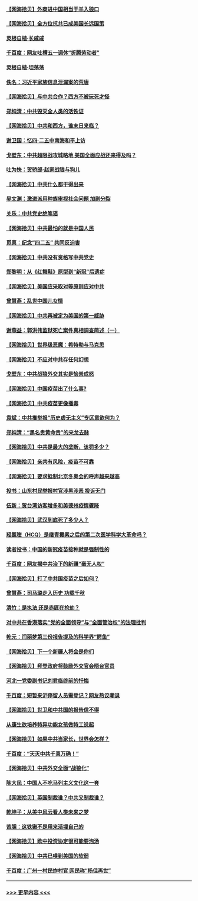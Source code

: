 #### [【网海拾贝】外商进中国相当于羊入狼口](../pages/nsc993/n12908274.md?t=04272301) 
#### [【网海拾贝】全方位抗共已成美国长远国策](../pages/nsc993/n12906878.md?t=04272301) 
#### [灵根自植‧长戚戚](../pages/nsc993/n12905585.md?t=04272301) 
#### [千百度：网友吐槽五一调休“折腾劳动者”](../pages/nsc993/n12905934.md?t=04272301) 
#### [灵根自植‧坦荡荡](../pages/nsc993/n12905562.md?t=04272301) 
#### [佚名：习近平家族信息泄漏案的荒唐](../pages/nsc993/n12904705.md?t=04272301) 
#### [【网海拾贝】与中共合作？西方不被玩死才怪](../pages/nsc993/n12903873.md?t=04272301) 
#### [郑纯清：中共毁灭全人类的活铁证](../pages/nsc993/n12903785.md?t=04272301) 
#### [【网海拾贝】中共和西方，谁末日来临？](../pages/nsc993/n12903482.md?t=04272301) 
#### [谢卫国：忆四‧二五中南海和平上访](../pages/nsc993/n12902192.md?t=04272301) 
#### [戈壁东：中共超限战攻城略地 美国全面应战还来得及吗？](../pages/nsc993/n12902297.md?t=04272301) 
#### [吐为快：贺骄郎‧赵家战狼与狗儿](../pages/nsc993/n12902280.md?t=04272301) 
#### [【网海拾贝】中共什么都干得出来](../pages/nsc993/n12897500.md?t=04272301) 
#### [吴文渊：激进派用种族审视社会问题 加剧分裂](../pages/nsc993/n12893881.md?t=04272301) 
#### [关乐：中共党史绝笔谣](../pages/nsc993/n12897270.md?t=04272301) 
#### [【网海拾贝】中共最怕的就是中国人民](../pages/nsc993/n12894705.md?t=04272301) 
#### [觅真：纪念“四二五” 共同反迫害](../pages/nsc993/n12894553.md?t=04272301) 
#### [【网海拾贝】中共没有资格写中共党史](../pages/nsc993/n12892231.md?t=04272301) 
#### [郑黎明：从《红舞鞋》原型到“新冠”后遗症](../pages/nsc993/n12890469.md?t=04272301) 
#### [【网海拾贝】美国应采取对等原则应对中共](../pages/nsc993/n12889176.md?t=04272301) 
#### [曾慧燕：乱世中国儿女情](../pages/nsc993/n12887931.md?t=04272301) 
#### [【网海拾贝】中共再被定为美国的第一威胁](../pages/nsc993/n12887580.md?t=04272301) 
#### [谢燕益：郭洪伟监狱死亡案件真相调查简述（一）](../pages/nsc993/n12885648.md?t=04272301) 
#### [【网海拾贝】世界级恶魔：希特勒与马克思](../pages/nsc993/n12884062.md?t=04272301) 
#### [【网海拾贝】不应对中共存任何幻想](../pages/nsc993/n12881460.md?t=04272301) 
#### [戈壁东：中共战狼外交其实是恼羞成怒](../pages/nsc993/n12880392.md?t=04272301) 
#### [【网海拾贝】中国疫苗出了什么事?](../pages/nsc993/n12879124.md?t=04272301) 
#### [【网海拾贝】中共疫苗更像播毒](../pages/nsc993/n12876631.md?t=04272301) 
#### [袁斌：中共推举报“历史虚无主义”专区意欲何为？](../pages/nsc993/n12876530.md?t=04272301) 
#### [郑纯清：“黑名贵黄命贵”的来龙去脉](../pages/nsc993/n12875589.md?t=04272301) 
#### [【网海拾贝】中共是最大的垄断，该罚多少？](../pages/nsc993/n12874006.md?t=04272301) 
#### [【网海拾贝】亲共有风险，疫苗不可靠](../pages/nsc993/n12872224.md?t=04272301) 
#### [【网海拾贝】要求抵制北京冬奥会的呼声越来越高](../pages/nsc993/n12868962.md?t=04272301) 
#### [投书：山东村民举报村官涉黑涉恶 投诉无门](../pages/nsc993/n12869726.md?t=04272301) 
#### [伍新：贺台湾访客增多和美德州疫情骤降](../pages/nsc993/n12865651.md?t=04272301) 
#### [【网海拾贝】武汉到底死了多少人？](../pages/nsc993/n12863707.md?t=04272301) 
#### [羟氯喹（HCQ）是继青霉素之后的第二次医学科学大革命吗？](../pages/nsc993/n12638564.md?t=04272301) 
#### [读者投书：中国的新冠疫苗接种就是强制性的](../pages/nsc993/n12859932.md?t=04272301) 
#### [千百度：网友揭中共治下的新疆“毫无人权”](../pages/nsc993/n12858385.md?t=04272301) 
#### [【网海拾贝】打了中共国疫苗之后如何？](../pages/nsc993/n12857866.md?t=04272301) 
#### [曾慧燕：司马璐走入历史 功载千秋](../pages/nsc993/n12856996.md?t=04272301) 
#### [清竹：是执法 还是赤匪在抢劫？](../pages/nsc993/n12856952.md?t=04272301) 
#### [对中共在香港落实“党的全面领导”与“全面管治权”的法理批判](../pages/nsc993/n12856929.md?t=04272301) 
#### [乾元：闫丽梦第三份报告提及的科学界“鳄鱼”](../pages/nsc993/n12855985.md?t=04272301) 
#### [【网海拾贝】下一个新疆人将会是你们](../pages/nsc993/n12855864.md?t=04272301) 
#### [【网海拾贝】拜登政府将鼓励外交官会晤台官员](../pages/nsc993/n12853615.md?t=04272301) 
#### [河北一党委副书记刘君临终前的忏悔](../pages/nsc993/n12849420.md?t=04272301) 
#### [千百度：短暂来沪停留人员需登记？网友热议嘲讽](../pages/nsc993/n12853497.md?t=04272301) 
#### [【网海拾贝】世卫和中共国的报告信不得](../pages/nsc993/n12850902.md?t=04272301) 
#### [从康生欲培养特异功能女孩做特工说起](../pages/nsc993/n12849289.md?t=04272301) 
#### [【网海拾贝】如果中共当家长，世界会怎样？](../pages/nsc993/n12848436.md?t=04272301) 
#### [千百度：“天灭中共千真万确！”](../pages/nsc993/n12845659.md?t=04272301) 
#### [【网海拾贝】中共外交全面“战狼化”](../pages/nsc993/n12845607.md?t=04272301) 
#### [陈大民：中国人不吃马列主义文化这一套](../pages/nsc993/n12842496.md?t=04272301) 
#### [【网海拾贝】英国制裁谁？中共又制裁谁？](../pages/nsc993/n12840909.md?t=04272301) 
#### [乾坤子：从美中风云看人类未来之梦](../pages/nsc993/n12840590.md?t=04272301) 
#### [苦胆：这铁锹不是用来活埋自己的](../pages/nsc993/n12839512.md?t=04272301) 
#### [【网海拾贝】欧中投资协定很可能要泡汤](../pages/nsc993/n12835122.md?t=04272301) 
#### [【网海拾贝】中共已嗅到美国的软弱](../pages/nsc993/n12832411.md?t=04272301) 
#### [千百度：广州一村民炸村官 网民称“杨佳再世”](../pages/nsc993/n12832380.md?t=04272301) 

----
#### [ >>> 更早内容 <<< ](../indexes/nsc993-earlier.md)
